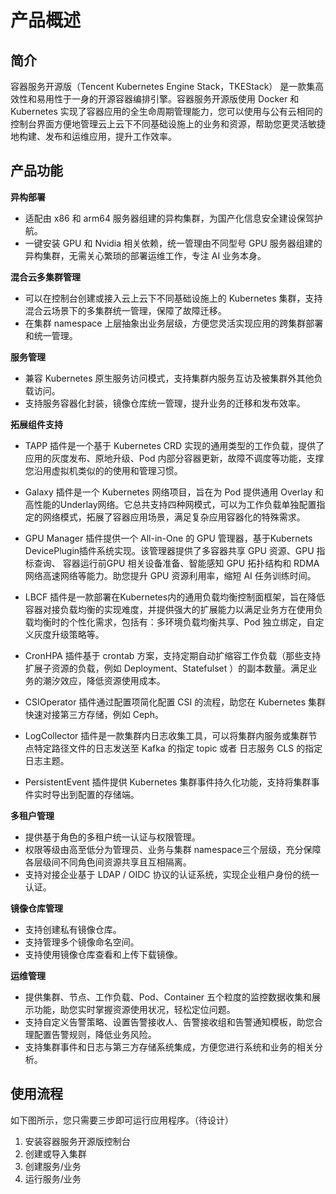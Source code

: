 # 产品概述



## 简介

容器服务开源版（Tencent Kubernetes Engine Stack，TKEStack） 是一款集高效性和易用性于一身的开源容器编排引擎。容器服务开源版使用 Docker 和 Kubernetes 实现了容器应用的全生命周期管理能力，您可以使用与公有云相同的控制台界面方便地管理云上云下不同基础设施上的业务和资源，帮助您更灵活敏捷地构建、发布和运维应用，提升工作效率。



## 产品功能

**异构部署**

- 适配由 x86 和 arm64 服务器组建的异构集群，为国产化信息安全建设保驾护航。
- 一键安装 GPU 和 Nvidia 相关依赖，统一管理由不同型号 GPU 服务器组建的异构集群，无需关心繁琐的部署运维工作，专注 AI 业务本身。



**混合云多集群管理**

- 可以在控制台创建或接入云上云下不同基础设施上的 Kubernetes 集群，支持混合云场景下的多集群统一管理，保障了故障迁移。
- 在集群 namespace 上层抽象出业务层级，方便您灵活实现应用的跨集群部署和统一管理。



**服务管理**

- 兼容 Kubernetes 原生服务访问模式，支持集群内服务互访及被集群外其他负载访问。
- 支持服务容器化封装，镜像仓库统一管理，提升业务的迁移和发布效率。



**拓展组件支持**

- TAPP 插件是一个基于 Kubernetes CRD 实现的通用类型的工作负载，提供了应用的灰度发布、原地升级、Pod 内部分容器更新，故障不调度等功能，支撑您沿用虚拟机类似的的使用和管理习惯。

- Galaxy 插件是一个 Kubernetes 网络项目，旨在为 Pod 提供通用 Overlay 和高性能的Underlay网络。它总共支持四种网模式，可以为工作负载单独配置指定的网络模式，拓展了容器应用场景，满足复杂应用容器化的特殊需求。

- GPU Manager 插件提供一个 All-in-One 的 GPU 管理器，基于Kubernets DevicePlugin插件系统实现。该管理器提供了多容器共享 GPU 资源、GPU 指标查询、 容器运行前GPU 相关设备准备、智能感知 GPU 拓扑结构和 RDMA 网络高速网络等能力。助您提升 GPU 资源利用率，缩短 AI 任务训练时间。

- LBCF 插件是一款部署在Kubernetes内的通用负载均衡控制面框架，旨在降低容器对接负载均衡的实现难度，并提供强大的扩展能力以满足业务方在使用负载均衡时的个性化需求，包括有：多环境负载均衡共享、Pod 独立绑定，自定义灰度升级策略等。

- CronHPA 插件基于 crontab 方案，支持定期自动扩缩容工作负载（那些支持扩展子资源的负载，例如 Deployment、Statefulset ）的副本数量。满足业务的潮汐效应，降低资源使用成本。

- CSIOperator 插件通过配置项简化配置 CSI 的流程，助您在 Kubernetes 集群快速对接第三方存储，例如 Ceph。

- LogCollector 插件是一款集群内日志收集工具，可以将集群内服务或集群节点特定路径文件的日志发送至 Kafka 的指定 topic 或者 日志服务 CLS 的指定日志主题。

- PersistentEvent 插件提供 Kubernetes 集群事件持久化功能，支持将集群事件实时导出到配置的存储端。

  

**多租户管理**

- 提供基于角色的多租户统一认证与权限管理。
- 权限等级由高至低分为管理员、业务与集群 namespace三个层级，充分保障各层级间不同角色间资源共享且互相隔离。
- 支持对接企业基于 LDAP / OIDC 协议的认证系统，实现企业租户身份的统一认证。



**镜像仓库管理**

- 支持创建私有镜像仓库。
- 支持管理多个镜像命名空间。
- 支持使用镜像仓库查看和上传下载镜像。



**运维管理**

- 提供集群、节点、工作负载、Pod、Container 五个粒度的监控数据收集和展示功能，助您实时掌握资源使用状况，轻松定位问题。
- 支持自定义告警策略、设置告警接收人、告警接收组和告警通知模板，助您合理配置告警规则，降低业务风险。
- 支持集群事件和日志与第三方存储系统集成，方便您进行系统和业务的相关分析。



## 使用流程

如下图所示，您只需要三步即可运行应用程序。（待设计）
1. 安装容器服务开源版控制台
2. 创建或导入集群
3. 创建服务/业务
4. 运行服务/业务

![]()


